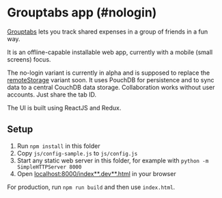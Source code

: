 # Grouptabs app (#nologin)

[Grouptabs](http://grouptabs.xmartin.de/) lets you track shared expenses in a group of friends in a fun way.

It is an offline-capable installable web app, currently with a mobile (small screens) focus.

The no-login variant is currently in alpha and is supposed to replace the [remoteStorage](http://remotestorage.io/) variant soon. It uses PouchDB for persistence and to sync data to a central CouchDB data storage. Collaboration works without user accounts. Just share the tab ID.

The UI is built using ReactJS and Redux.

## Setup

1. Run `npm install` in this folder
2. Copy `js/config-sample.js` to `js/config.js`
3. Start any static web server in this folder, for example with `python -m SimpleHTTPServer 8000`
4. Open [localhost:8000/index**.dev**.html](http://localhost:8000/index.dev.html) in your browser

For production, run `npm run build` and then use `index.html`.
